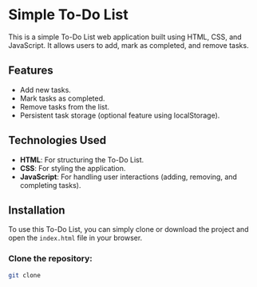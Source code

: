 # Simple To-Do List

This is a simple To-Do List web application built using HTML, CSS, and JavaScript. It allows users to add, mark as completed, and remove tasks.

## Features
- Add new tasks.
- Mark tasks as completed.
- Remove tasks from the list.
- Persistent task storage (optional feature using localStorage).

## Technologies Used
- **HTML**: For structuring the To-Do List.
- **CSS**: For styling the application.
- **JavaScript**: For handling user interactions (adding, removing, and completing tasks).

## Installation

To use this To-Do List, you can simply clone or download the project and open the `index.html` file in your browser.

### Clone the repository:

```bash
git clone 
